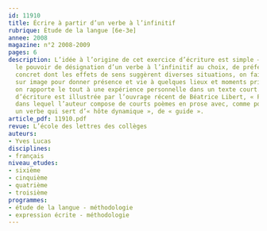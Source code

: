 ```yaml
---
id: 11910
title: Écrire à partir d’un verbe à l’infinitif 
rubrique: Étude de la langue [6e-3e]
annee: 2008
magazine: n°2 2008-2009
pages: 6
description: L’idée à l’origine de cet exercice d’écriture est simple – on teste
  le pouvoir de désignation d’un verbe à l’infinitif au choix, de préférence un verbe
  concret dont les effets de sens suggèrent diverses situations, on fait un arrêt
  sur image pour donner présence et vie à quelques lieux et moments privilégiés, puis
  on rapporte le tout à une expérience personnelle dans un texte court. Cette proposition
  d’écriture est illustrée par l’ouvrage récent de Béatrice Libert, « Passage et permanence »,
  dans lequel l’auteur compose de courts poèmes en prose avec, comme point de départ,
  un verbe qui sert d’« hôte dynamique », de « guide ».
article_pdf: 11910.pdf
revue: L’école des lettres des collèges
auteurs:
- Yves Lucas
disciplines:
- français
niveau_etudes:
- sixième
- cinquième
- quatrième
- troisième
programmes:
- étude de la langue - méthodologie
- expression écrite - méthodologie
---
```

